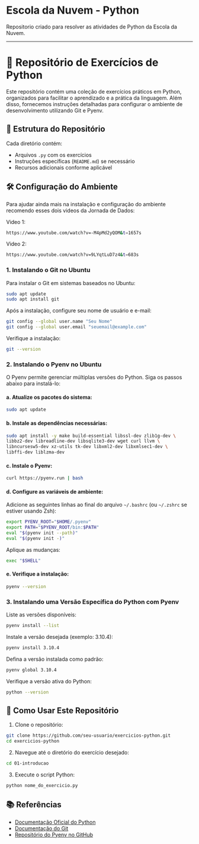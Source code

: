 # Escola da Nuvem - Python
Repositorio criado para resolver as atividades de Python da Escola da Nuvem.

---

# 🐍 Repositório de Exercícios de Python

Este repositório contém uma coleção de exercícios práticos em Python, organizados para facilitar o aprendizado e a prática da linguagem. Além disso, fornecemos instruções detalhadas para configurar o ambiente de desenvolvimento utilizando Git e Pyenv.

## 📁 Estrutura do Repositório

Cada diretório contém:
- Arquivos `.py` com os exercícios
- Instruções específicas (`README.md`) se necessário
- Recursos adicionais conforme aplicável

## 🛠️ Configuração do Ambiente

Para ajudar ainda mais na instalação e configuração do ambiente recomendo esses dois videos da Jornada de Dados:

Video 1:
```bash
https://www.youtube.com/watch?v=-M4pMd2yQOM&t=1657s
```
Video 2:
```bash
https://www.youtube.com/watch?v=9LYqtLuD7z4&t=683s
```

### 1. Instalando o Git no Ubuntu

Para instalar o Git em sistemas baseados no Ubuntu:

```bash
sudo apt update
sudo apt install git
````

Após a instalação, configure seu nome de usuário e e-mail:

```bash
git config --global user.name "Seu Nome"
git config --global user.email "seuemail@example.com"
```

Verifique a instalação:

```bash
git --version
```

### 2. Instalando o Pyenv no Ubuntu

O Pyenv permite gerenciar múltiplas versões do Python. Siga os passos abaixo para instalá-lo:

#### a. Atualize os pacotes do sistema:

```bash
sudo apt update
```

#### b. Instale as dependências necessárias:

```bash
sudo apt install -y make build-essential libssl-dev zlib1g-dev \
libbz2-dev libreadline-dev libsqlite3-dev wget curl llvm \
libncursesw5-dev xz-utils tk-dev libxml2-dev libxmlsec1-dev \
libffi-dev liblzma-dev
```

#### c. Instale o Pyenv:

```bash
curl https://pyenv.run | bash
```

#### d. Configure as variáveis de ambiente:

Adicione as seguintes linhas ao final do arquivo `~/.bashrc` (ou `~/.zshrc` se estiver usando Zsh):

```bash
export PYENV_ROOT="$HOME/.pyenv"
export PATH="$PYENV_ROOT/bin:$PATH"
eval "$(pyenv init --path)"
eval "$(pyenv init -)"
```

Aplique as mudanças:

```bash
exec "$SHELL"
```

#### e. Verifique a instalação:

```bash
pyenv --version
```

### 3. Instalando uma Versão Específica do Python com Pyenv

Liste as versões disponíveis:

```bash
pyenv install --list
```

Instale a versão desejada (exemplo: 3.10.4):

```bash
pyenv install 3.10.4
```

Defina a versão instalada como padrão:

```bash
pyenv global 3.10.4
```

Verifique a versão ativa do Python:

```bash
python --version
```

## 🚀 Como Usar Este Repositório

1. Clone o repositório:

```bash
git clone https://github.com/seu-usuario/exercicios-python.git
cd exercicios-python
```

2. Navegue até o diretório do exercício desejado:

```bash
cd 01-introducao
```

3. Execute o script Python:

```bash
python nome_do_exercicio.py
```

## 📚 Referências

* [Documentação Oficial do Python](https://docs.python.org/pt-br/3/)
* [Documentação do Git](https://git-scm.com/doc)
* [Repositório do Pyenv no GitHub](https://github.com/pyenv/pyenv)


